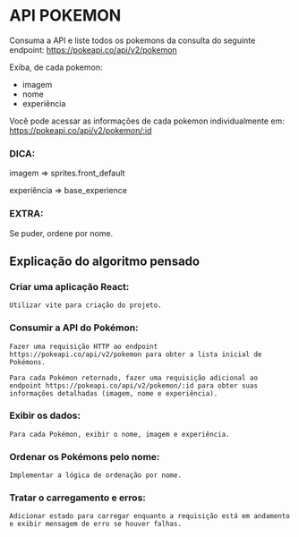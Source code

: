 # API POKEMON

Consuma a API e liste todos os pokemons da consulta do seguinte endpoint:
https://pokeapi.co/api/v2/pokemon

Exiba, de cada pokemon:
- imagem
- nome
- experiência

Você pode acessar as informações de cada pokemon individualmente em:
https://pokeapi.co/api/v2/pokemon/:id

### DICA:
imagem => sprites.front_default

experiência => base_experience

### EXTRA:
Se puder, ordene por nome.




## Explicação do algoritmo pensado

### Criar uma aplicação React:

    Utilizar vite para criação do projeto.

### Consumir a API do Pokémon:

    Fazer uma requisição HTTP ao endpoint https://pokeapi.co/api/v2/pokemon para obter a lista inicial de Pokémons.
    
    Para cada Pokémon retornado, fazer uma requisição adicional ao endpoint https://pokeapi.co/api/v2/pokemon/:id para obter suas informações detalhadas (imagem, nome e experiência).

### Exibir os dados:

    Para cada Pokémon, exibir o nome, imagem e experiência.

### Ordenar os Pokémons pelo nome:

    Implementar a lógica de ordenação por nome.

### Tratar o carregamento e erros:

    Adicionar estado para carregar enquanto a requisição está em andamento e exibir mensagem de erro se houver falhas.